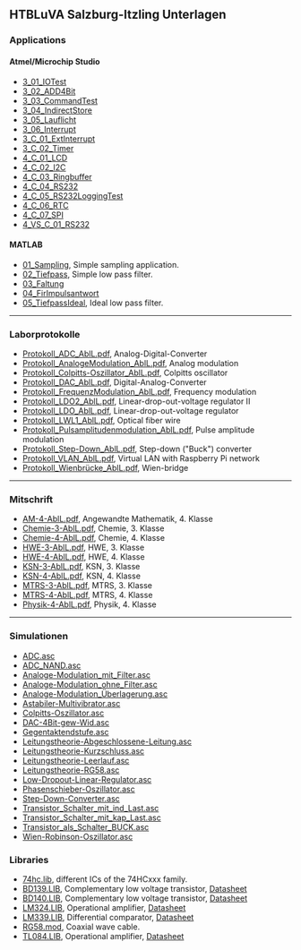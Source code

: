 ## HTBLuVA Salzburg-Itzling Unterlagen
### Applications
#### Atmel/Microchip Studio
- [3_01_IOTest](https://github.com/LeonAblinger/HTBLuVA-Unterlagen/tree/main/Applications/Atmel/3_01_IOTest)
- [3_02_ADD4Bit](https://github.com/LeonAblinger/HTBLuVA-Unterlagen/tree/main/Applications/Atmel/3_02_ADD4Bit)
- [3_03_CommandTest](https://github.com/LeonAblinger/HTBLuVA-Unterlagen/tree/main/Applications/Atmel/3_03_CommandTest)
- [3_04_IndirectStore](https://github.com/LeonAblinger/HTBLuVA-Unterlagen/tree/main/Applications/Atmel/3_04_IndirectStore)
- [3_05_Lauflicht](https://github.com/LeonAblinger/HTBLuVA-Unterlagen/tree/main/Applications/Atmel/3_05_Lauflicht)
- [3_06_Interrupt](https://github.com/LeonAblinger/HTBLuVA-Unterlagen/tree/main/Applications/Atmel/3_06_Interrupt)
- [3_C_01_ExtInterrupt](https://github.com/LeonAblinger/HTBLuVA-Unterlagen/tree/main/Applications/Atmel/3_C_01_ExtInterrupt)
- [3_C_02_Timer](https://github.com/LeonAblinger/HTBLuVA-Unterlagen/tree/main/Applications/Atmel/3_C_02_Timer)
- [4_C_01_LCD](https://github.com/LeonAblinger/HTBLuVA-Unterlagen/tree/main/Applications/Atmel/4_C_01_LCD)
- [4_C_02_I2C](https://github.com/LeonAblinger/HTBLuVA-Unterlagen/tree/main/Applications/Atmel/4_C_02_I2C)
- [4_C_03_Ringbuffer](https://github.com/LeonAblinger/HTBLuVA-Unterlagen/tree/main/Applications/Atmel/4_C_03_Ringbuffer)
- [4_C_04_RS232](https://github.com/LeonAblinger/HTBLuVA-Unterlagen/tree/main/Applications/Atmel/4_C_04_RS232)
- [4_C_05_RS232LoggingTest](https://github.com/LeonAblinger/HTBLuVA-Unterlagen/tree/main/Applications/Atmel/4_C_05_RS232LoggingTest)
- [4_C_06_RTC](https://github.com/LeonAblinger/HTBLuVA-Unterlagen/tree/main/Applications/Atmel/4_C_06_RTC_Edi)
- [4_C_07_SPI](https://github.com/LeonAblinger/HTBLuVA-Unterlagen/tree/main/Applications/Atmel/4_C_07_SPI)
- [4_VS_C_01_RS232](https://github.com/LeonAblinger/HTBLuVA-Unterlagen/tree/main/Applications/Atmel/4_VS_C_01_RS232)

#### MATLAB
- [01_Sampling](https://github.com/LeonAblinger/HTBLuVA-Unterlagen/tree/main/Applications/MATLAB/01_Sampling), Simple sampling application.
- [02_Tiefpass](https://github.com/LeonAblinger/HTBLuVA-Unterlagen/tree/main/Applications/MATLAB/02_Tiefpass), Simple low pass filter.
- [03_Faltung](https://github.com/LeonAblinger/HTBLuVA-Unterlagen/tree/main/Applications/MATLAB/03_Faltung)
- [04_FirImpulsantwort](https://github.com/LeonAblinger/HTBLuVA-Unterlagen/tree/main/Applications/MATLAB/04_FirImpulsantwort)
- [05_TiefpassIdeal](https://github.com/LeonAblinger/HTBLuVA-Unterlagen/tree/main/Applications/MATLAB/05_TiefpassIdeal), Ideal low pass filter.

***

### Laborprotokolle
- [Protokoll_ADC_AblL.pdf](https://github.com/LeonAblinger/HTBLuVA-Unterlagen/tree/main/Laborprotokolle/Protokoll_ADC_AblL.pdf), Analog-Digital-Converter
- [Protokoll_AnalogeModulation_AblL.pdf](https://github.com/LeonAblinger/HTBLuVA-Unterlagen/tree/main/Laborprotokolle/Protokoll_AnalogeModulation_AblL.pdf), Analog modulation
- [Protokoll_Colpitts-Oszillator_AblL.pdf](https://github.com/LeonAblinger/HTBLuVA-Unterlagen/tree/main/Laborprotokolle/Protokoll_Colpitts-Oszillator_AblL.pdf), Colpitts oscillator
- [Protokoll_DAC_AblL.pdf](https://github.com/LeonAblinger/HTBLuVA-Unterlagen/tree/main/Laborprotokolle/Protokoll_DAC_AblL.pdf), Digital-Analog-Converter
- [Protokoll_FrequenzModulation_AblL.pdf](https://github.com/LeonAblinger/HTBLuVA-Unterlagen/tree/main/Laborprotokolle/Protokoll_FrequenzModulation_AblL.pdf), Frequency modulation
- [Protokoll_LDO2_AblL.pdf](https://github.com/LeonAblinger/HTBLuVA-Unterlagen/tree/main/Laborprotokolle/Protokoll_LDO2_AblL.pdf), Linear-drop-out-voltage regulator II
- [Protokoll_LDO_AblL.pdf](https://github.com/LeonAblinger/HTBLuVA-Unterlagen/tree/main/Laborprotokolle/Protokoll_LDO_AblL.pdf), Linear-drop-out-voltage regulator
- [Protokoll_LWL1_AblL.pdf](https://github.com/LeonAblinger/HTBLuVA-Unterlagen/tree/main/Laborprotokolle/Protokoll_LWL1_AblL.pdf), Optical fiber wire
- [Protokoll_Pulsamplitudenmodulation_AblL.pdf](https://github.com/LeonAblinger/HTBLuVA-Unterlagen/tree/main/Laborprotokolle/Protokoll_Pulsamplitudenmodulation_AblL.pdf), Pulse amplitude modulation
- [Protokoll_Step-Down_AblL.pdf](https://github.com/LeonAblinger/HTBLuVA-Unterlagen/tree/main/Laborprotokolle/Protokoll_Step-Down_AblL.pdf), Step-down ("Buck") converter
- [Protokoll_VLAN_AblL.pdf](https://github.com/LeonAblinger/HTBLuVA-Unterlagen/tree/main/Laborprotokolle/Protokoll_VLAN_AblL.pdf), Virtual LAN with Raspberry Pi network
- [Protokoll_Wienbrücke_AblL.pdf](https://github.com/LeonAblinger/HTBLuVA-Unterlagen/tree/main/Laborprotokolle/Protokoll_Wienbrücke_AblL.pdf), Wien-bridge

***

### Mitschrift
- [AM-4-AblL.pdf](https://github.com/LeonAblinger/HTBLuVA-Unterlagen/tree/main/Mitschrift/AM-4-AblL.pdf), Angewandte Mathematik, 4. Klasse
- [Chemie-3-AblL.pdf](https://github.com/LeonAblinger/HTBLuVA-Unterlagen/tree/main/Mitschrift/Chemie-3-AblL.pdf), Chemie, 3. Klasse
- [Chemie-4-AblL.pdf](https://github.com/LeonAblinger/HTBLuVA-Unterlagen/tree/main/Mitschrift/Chemie-4-AblL.pdf), Chemie, 4. Klasse
- [HWE-3-AblL.pdf](https://github.com/LeonAblinger/HTBLuVA-Unterlagen/tree/main/Mitschrift/HWE-3-AblL.pdf), HWE, 3. Klasse
- [HWE-4-AblL.pdf](https://github.com/LeonAblinger/HTBLuVA-Unterlagen/tree/main/Mitschrift/HWE-4-AblL.pdf), HWE, 4. Klasse
- [KSN-3-AblL.pdf](https://github.com/LeonAblinger/HTBLuVA-Unterlagen/tree/main/Mitschrift/KSN-3-AblL.pdf), KSN, 3. Klasse
- [KSN-4-AblL.pdf](https://github.com/LeonAblinger/HTBLuVA-Unterlagen/tree/main/Mitschrift/KSN-4-AblL.pdf), KSN, 4. Klasse
- [MTRS-3-AblL.pdf](https://github.com/LeonAblinger/HTBLuVA-Unterlagen/tree/main/Mitschrift/MTRS-3-AblL.pdf), MTRS, 3. Klasse
- [MTRS-4-AblL.pdf](https://github.com/LeonAblinger/HTBLuVA-Unterlagen/tree/main/Mitschrift/MTRS-4-AblL.pdf), MTRS, 4. Klasse
- [Physik-4-AblL.pdf](https://github.com/LeonAblinger/HTBLuVA-Unterlagen/tree/main/Mitschrift/Physik-4-AblL.pdf), Physik, 4. Klasse

***

### Simulationen
- [ADC.asc](https://github.com/LeonAblinger/HTBLuVA-Unterlagen/tree/main/Simulationen/ADC.asc)
- [ADC_NAND.asc](https://github.com/LeonAblinger/HTBLuVA-Unterlagen/tree/main/Simulationen/ADC_NAND.asc)
- [Analoge-Modulation_mit_Filter.asc](https://github.com/LeonAblinger/HTBLuVA-Unterlagen/tree/main/Simulationen/Analoge-Modulation_mit_Filter.asc)
- [Analoge-Modulation_ohne_Filter.asc](https://github.com/LeonAblinger/HTBLuVA-Unterlagen/tree/main/Simulationen/Analoge-Modulation_ohne_Filter.asc)
- [Analoge-Modulation_Überlagerung.asc](https://github.com/LeonAblinger/HTBLuVA-Unterlagen/tree/main/Simulationen/Analoge-Modulation_Überlagerung.asc)
- [Astabiler-Multivibrator.asc](https://github.com/LeonAblinger/HTBLuVA-Unterlagen/tree/main/Simulationen/Astabiler-Multivibrator.asc)
- [Colpitts-Oszillator.asc](https://github.com/LeonAblinger/HTBLuVA-Unterlagen/tree/main/Simulationen/Colpitts-Oszillator.asc)
- [DAC-4Bit-gew-Wid.asc](https://github.com/LeonAblinger/HTBLuVA-Unterlagen/tree/main/Simulationen/DAC-4Bit-gew-Wid.asc)
- [Gegentaktendstufe.asc](https://github.com/LeonAblinger/HTBLuVA-Unterlagen/tree/main/Simulationen/Gegentaktendstufe.asc)
- [Leitungstheorie-Abgeschlossene-Leitung.asc](https://github.com/LeonAblinger/HTBLuVA-Unterlagen/tree/main/Simulationen/Leitungstheorie-Abgeschlossene-Leitung.asc)
- [Leitungstheorie-Kurzschluss.asc](https://github.com/LeonAblinger/HTBLuVA-Unterlagen/tree/main/Simulationen/Leitungstheorie-Kurzschluss.asc)
- [Leitungstheorie-Leerlauf.asc](https://github.com/LeonAblinger/HTBLuVA-Unterlagen/tree/main/Simulationen/Leitungstheorie-Leerlauf.asc)
- [Leitungstheorie-RG58.asc](https://github.com/LeonAblinger/HTBLuVA-Unterlagen/tree/main/Simulationen/Leitungstheorie-RG58.asc)
- [Low-Dropout-Linear-Regulator.asc](https://github.com/LeonAblinger/HTBLuVA-Unterlagen/tree/main/Simulationen/Low-Dropout-Linear-Regulator.asc)
- [Phasenschieber-Oszillator.asc](https://github.com/LeonAblinger/HTBLuVA-Unterlagen/tree/main/Simulationen/Phasenschieber-Oszillator.asc)
- [Step-Down-Converter.asc](https://github.com/LeonAblinger/HTBLuVA-Unterlagen/tree/main/Simulationen/Step-Down-Converter.asc)
- [Transistor_Schalter_mit_ind_Last.asc](https://github.com/LeonAblinger/HTBLuVA-Unterlagen/tree/main/Simulationen/Transistor_Schalter_mit_ind_Last.asc)
- [Transistor_Schalter_mit_kap_Last.asc](https://github.com/LeonAblinger/HTBLuVA-Unterlagen/tree/main/Simulationen/Transistor_Schalter_mit_kap_Last.asc)
- [Transistor_als_Schalter_BUCK.asc](https://github.com/LeonAblinger/HTBLuVA-Unterlagen/tree/main/Simulationen/Transistor_als_Schalter_BUCK.asc)
- [Wien-Robinson-Oszillator.asc](https://github.com/LeonAblinger/HTBLuVA-Unterlagen/tree/main/Simulationen/Wien-Robinson-Oszillator.asc)

### Libraries
- [74hc.lib](https://github.com/LeonAblinger/HTBLuVA-Unterlagen/tree/main/Applications/MATLAB/74hc.lib), different ICs of the 74HCxxx family.
- [BD139.LIB](https://github.com/LeonAblinger/HTBLuVA-Unterlagen/tree/main/Applications/MATLAB/BD139.LIB), Complementary low voltage transistor, [Datasheet](https://www.st.com/resource/en/datasheet/cd00001225.pdf)
- [BD140.LIB](https://github.com/LeonAblinger/HTBLuVA-Unterlagen/tree/main/Applications/MATLAB/BD140.LIB), Complementary low voltage transistor, [Datasheet](https://www.st.com/resource/en/datasheet/cd00001225.pdf)
- [LM324.LIB](https://github.com/LeonAblinger/HTBLuVA-Unterlagen/tree/main/Applications/MATLAB/LM324.LIB), Operational amplifier, [Datasheet](https://www.ti.com/lit/ds/symlink/lm324.pdf)
- [LM339.LIB](https://github.com/LeonAblinger/HTBLuVA-Unterlagen/tree/main/Applications/MATLAB/LM339.LIB), Differential comparator, [Datasheet](https://www.ti.com/lit/ds/symlink/lm339.pdf)
- [RG58.mod](https://github.com/LeonAblinger/HTBLuVA-Unterlagen/tree/main/Applications/MATLAB/RG58.mod), Coaxial wave cable.
- [TL084.LIB](https://github.com/LeonAblinger/HTBLuVA-Unterlagen/tree/main/Applications/MATLAB/TL084.LIB), Operational amplifier, [Datasheet](https://www.ti.com/lit/ds/symlink/tl082h.pdf)